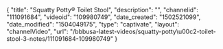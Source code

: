 {
    "title": "Squatty Potty&reg; Toilet Stool",
    "description": "",
    "channelid": "111091684",
    "videoid": "109980749",
    "date_created": "1502521099",
    "date_modified": "1504049175",
    "type": "captivate",
    "layout": "channelVideo",
    "url": "\/bbbusa-latest-videos\/squatty-potty\u00c2-toilet-stool-3-notes\/111091684-109980749"
}
